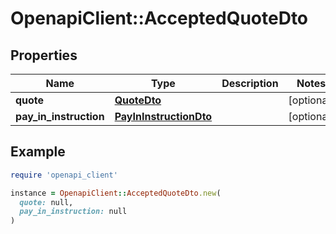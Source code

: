 # OpenapiClient::AcceptedQuoteDto

## Properties

| Name | Type | Description | Notes |
| ---- | ---- | ----------- | ----- |
| **quote** | [**QuoteDto**](QuoteDto.md) |  | [optional] |
| **pay_in_instruction** | [**PayInInstructionDto**](PayInInstructionDto.md) |  | [optional] |

## Example

```ruby
require 'openapi_client'

instance = OpenapiClient::AcceptedQuoteDto.new(
  quote: null,
  pay_in_instruction: null
)
```

